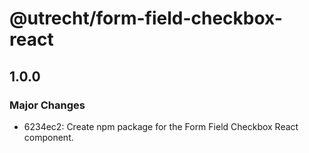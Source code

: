 # @utrecht/form-field-checkbox-react

## 1.0.0

### Major Changes

- 6234ec2: Create npm package for the Form Field Checkbox React component.

